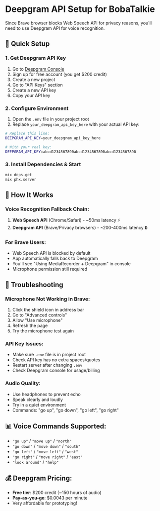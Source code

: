 # Deepgram API Setup for BobaTalkie

Since Brave browser blocks Web Speech API for privacy reasons, you'll need to use Deepgram API for voice recognition.

## 🚀 Quick Setup

### 1. Get Deepgram API Key
1. Go to [Deepgram Console](https://console.deepgram.com/)
2. Sign up for free account (you get $200 credit)
3. Create a new project
4. Go to "API Keys" section
5. Create a new API key
6. Copy your API key

### 2. Configure Environment
1. Open the `.env` file in your project root
2. Replace `your_deepgram_api_key_here` with your actual API key:

```bash
# Replace this line:
DEEPGRAM_API_KEY=your_deepgram_api_key_here

# With your real key:
DEEPGRAM_API_KEY=abcd1234567890abcd1234567890abcd1234567890
```

### 3. Install Dependencies & Start
```bash
mix deps.get
mix phx.server
```

## 🎤 How It Works

### Voice Recognition Fallback Chain:
1. **Web Speech API** (Chrome/Safari) - ~50ms latency ⚡
2. **Deepgram API** (Brave/Privacy browsers) - ~200-400ms latency 🔒

### For Brave Users:
- Web Speech API is blocked by default
- App automatically falls back to Deepgram
- You'll see "Using MediaRecorder + Deepgram" in console
- Microphone permission still required

## 🔧 Troubleshooting

### Microphone Not Working in Brave:
1. Click the shield icon in address bar
2. Go to "Advanced controls"  
3. Allow "Use microphone"
4. Refresh the page
5. Try the microphone test again

### API Key Issues:
- Make sure `.env` file is in project root
- Check API key has no extra spaces/quotes
- Restart server after changing `.env`
- Check Deepgram console for usage/billing

### Audio Quality:
- Use headphones to prevent echo
- Speak clearly and loudly
- Try in a quiet environment
- Commands: "go up", "go down", "go left", "go right"

## 📊 Voice Commands Supported:
- `"go up"` / `"move up"` / `"north"`
- `"go down"` / `"move down"` / `"south"`  
- `"go left"` / `"move left"` / `"west"`
- `"go right"` / `"move right"` / `"east"`
- `"look around"` / `"help"`

## 💰 Deepgram Pricing:
- **Free tier**: $200 credit (~150 hours of audio)
- **Pay-as-you-go**: $0.0043 per minute
- Very affordable for prototyping!